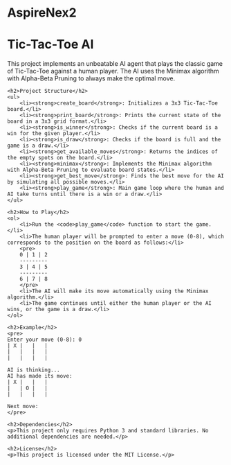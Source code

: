 # AspireNex2
<!DOCTYPE html>
<html lang="en">
<head>
    <meta charset="UTF-8">
    <meta name="viewport" content="width=device-width, initial-scale=1.0">
    <title>Tic-Tac-Toe AI README</title>
</head>
<body>
    <h1>Tic-Tac-Toe AI</h1>
    <p>This project implements an unbeatable AI agent that plays the classic game of Tic-Tac-Toe against a human player. The AI uses the Minimax algorithm with Alpha-Beta Pruning to always make the optimal move.</p>
    
    <h2>Project Structure</h2>
    <ul>
        <li><strong>create_board</strong>: Initializes a 3x3 Tic-Tac-Toe board.</li>
        <li><strong>print_board</strong>: Prints the current state of the board in a 3x3 grid format.</li>
        <li><strong>is_winner</strong>: Checks if the current board is a win for the given player.</li>
        <li><strong>is_draw</strong>: Checks if the board is full and the game is a draw.</li>
        <li><strong>get_available_moves</strong>: Returns the indices of the empty spots on the board.</li>
        <li><strong>minimax</strong>: Implements the Minimax algorithm with Alpha-Beta Pruning to evaluate board states.</li>
        <li><strong>get_best_move</strong>: Finds the best move for the AI by simulating all possible moves.</li>
        <li><strong>play_game</strong>: Main game loop where the human and AI take turns until there is a win or a draw.</li>
    </ul>
    
    <h2>How to Play</h2>
    <ol>
        <li>Run the <code>play_game</code> function to start the game.</li>
        <li>The human player will be prompted to enter a move (0-8), which corresponds to the position on the board as follows:</li>
        <pre>
        0 | 1 | 2
        ---------
        3 | 4 | 5
        ---------
        6 | 7 | 8
        </pre>
        <li>The AI will make its move automatically using the Minimax algorithm.</li>
        <li>The game continues until either the human player or the AI wins, or the game is a draw.</li>
    </ol>
    
    <h2>Example</h2>
    <pre>
    Enter your move (0-8): 0
    | X |   |   |
    |   |   |   |
    |   |   |   |
    
    AI is thinking...
    AI has made its move:
    | X |   |   |
    |   | O |   |
    |   |   |   |
    
    Next move:
    </pre>
    
    <h2>Dependencies</h2>
    <p>This project only requires Python 3 and standard libraries. No additional dependencies are needed.</p>
    
    <h2>License</h2>
    <p>This project is licensed under the MIT License.</p>
</body>
</html>

